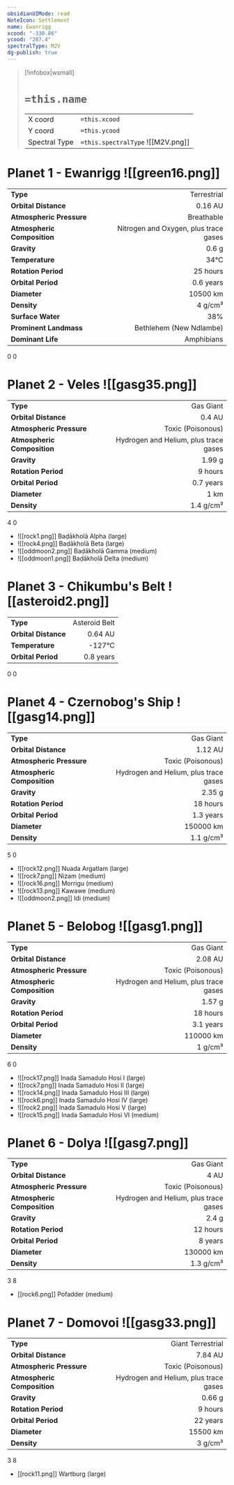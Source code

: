 ```yaml
---
obsidianUIMode: read
NoteIcon: Settlement
name: Ewanrigg
xcood: "-330.86"
ycood: "287.4"
spectralType: M2V
dg-publish: true
---
```

> [!infobox|wsmall]
> # `=this.name`
> | | |
> | - | - |
> | X coord | `=this.xcood` |
> | Y coord| `=this.ycood` |
> | Spectral Type | `=this.spectralType` ![[M2V.png]] |

# Planet 1 - Ewanrigg ![[green16.png]]
|                             |                           |
| --------------------------- | -------------------------:|
| **Type**                    |             Terrestrial |
| **Orbital Distance**        |   0.16 AU |
| **Atmospheric Pressure**    |       Breathable |
| **Atmospheric Composition** |      Nitrogen and Oxygen, plus trace gases |
| **Gravity**                 |        0.6 g |
| **Temperature**             |    34°C |
| **Rotation Period**         |  25 hours |
| **Orbital Period** | 0.6 years |
| **Diameter**                |      10500 km | 
| **Density**                 |    4 g/cm³ |
| **Surface Water**           |           38% | 
| **Prominent Landmass**      |         Bethlehem (New Ndlambe) | 
| **Dominant Life**           |         Amphibians |



0
0



# Planet 2 - Veles ![[gasg35.png]]
|                             |                           |
| --------------------------- | -------------------------:|
| **Type**                    |             Gas Giant |
| **Orbital Distance**        |   0.4 AU |
| **Atmospheric Pressure**    |       Toxic (Poisonous) |
| **Atmospheric Composition** |      Hydrogen and Helium, plus trace gases |
| **Gravity**                 |        1.99 g |
| **Rotation Period**         |  9 hours |
| **Orbital Period** | 0.7 years |
| **Diameter**                |      1 km | 
| **Density**                 |    1.4 g/cm³ |



4
0

- ![[rock1.png]] Baḍākholā Alpha (large)
- ![[rock4.png]] Baḍākholā Beta (large)
- ![[oddmoon2.png]] Baḍākholā Gamma (medium)
- ![[oddmoon1.png]] Baḍākholā Delta (medium)


# Planet 3 - Chikumbu's Belt ![[asteroid2.png]]
|                             |                           |
| --------------------------- | -------------------------:|
| **Type**                    |             Asteroid Belt |
| **Orbital Distance**        |   0.64 AU |
| **Temperature**             |    -127°C |
| **Orbital Period** | 0.8 years |



0
0



# Planet 4 - Czernobog's Ship ![[gasg14.png]]
|                             |                           |
| --------------------------- | -------------------------:|
| **Type**                    |             Gas Giant |
| **Orbital Distance**        |   1.12 AU |
| **Atmospheric Pressure**    |       Toxic (Poisonous) |
| **Atmospheric Composition** |      Hydrogen and Helium, plus trace gases |
| **Gravity**                 |        2.35 g |
| **Rotation Period**         |  18 hours |
| **Orbital Period** | 1.3 years |
| **Diameter**                |      150000 km | 
| **Density**                 |    1.1 g/cm³ |



5
0

- ![[rock12.png]] Nuada Argatlam (large)
- ![[rock7.png]] Nizam (medium)
- ![[rock16.png]] Morrigu (medium)
- ![[rock13.png]] Kawawe (medium)
- ![[oddmoon2.png]] Idi (medium)


# Planet 5 - Belobog ![[gasg1.png]]
|                             |                           |
| --------------------------- | -------------------------:|
| **Type**                    |             Gas Giant |
| **Orbital Distance**        |   2.08 AU |
| **Atmospheric Pressure**    |       Toxic (Poisonous) |
| **Atmospheric Composition** |      Hydrogen and Helium, plus trace gases |
| **Gravity**                 |        1.57 g |
| **Rotation Period**         |  18 hours |
| **Orbital Period** | 3.1 years |
| **Diameter**                |      110000 km | 
| **Density**                 |    1 g/cm³ |



6
0

- ![[rock17.png]] Inada Samadulo Hosi I (large)
- ![[rock7.png]] Inada Samadulo Hosi II (large)
- ![[rock14.png]] Inada Samadulo Hosi III (large)
- ![[rock6.png]] Inada Samadulo Hosi IV (large)
- ![[rock2.png]] Inada Samadulo Hosi V (large)
- ![[rock15.png]] Inada Samadulo Hosi VI (medium)


# Planet 6 - Dolya ![[gasg7.png]]
|                             |                           |
| --------------------------- | -------------------------:|
| **Type**                    |             Gas Giant |
| **Orbital Distance**        |   4 AU |
| **Atmospheric Pressure**    |       Toxic (Poisonous) |
| **Atmospheric Composition** |      Hydrogen and Helium, plus trace gases |
| **Gravity**                 |        2.4 g |
| **Rotation Period**         |  12 hours |
| **Orbital Period** | 8 years |
| **Diameter**                |      130000 km | 
| **Density**                 |    1.3 g/cm³ |



3
8

- [[rock6.png]] Pofadder (medium)

# Planet 7 - Domovoi ![[gasg33.png]]
|                             |                           |
| --------------------------- | -------------------------:|
| **Type**                    |             Giant Terrestrial |
| **Orbital Distance**        |   7.84 AU |
| **Atmospheric Pressure**    |       Toxic (Poisonous) |
| **Atmospheric Composition** |      Hydrogen and Helium, plus trace gases |
| **Gravity**                 |        0.66 g |
| **Rotation Period**         |  9 hours |
| **Orbital Period** | 22 years |
| **Diameter**                |      15500 km | 
| **Density**                 |    3 g/cm³ |



3
8

- [[rock11.png]] Wartburg (large)


